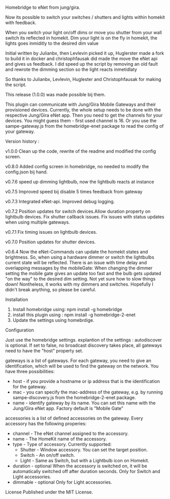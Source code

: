 Homebridge to eNet from jung/gira.

Now its possible to switch your switches / shutters and lights within homekit with feedback.

When you switch your light on/off dims or move you shutter from your wall switch its reflected in homekit. Dim your light is on the fly in homekit, the lights goes inmiditly to the desired dim value

Initial written by Julianbx, then Levlevin picked it up, Huglerster made a fork to build it in docker and christophfausak did made the move the eNet api and gives us feedback. I did speed up the script by removing an old fault and rewrote the dimming section so the light reacts inmetidlaty

So thanks to Julianbx, Levlevin, Huglester and Christophfausak for making the script.

This release (1.0.0) was made possible bij them.

This plugin can communicate with Jung/Gira Mobile Gateways and their provisioned devices. Currently, the whole setup needs to be done with the respective Jung/Gira eNet app. Then you need to get the channels for your devices. You might guess them - first used channel is 16. Or you use the sampe-gateway.js from the homebridge-enet package to read the config of your gateway.

Version history :

v1.0.0
Clean up the code, rewrite of the readme and modified the config screen.

v0.8.0
Added config screen in homebridge, no needed to modify the config.json bij hand.

v0.7.6
speed up dimming lightbulb, now the lightbulb reacts at instance

v0.7.5
Improved speed bij disable 5 times feedback from gateway

v0.7.3
Integrated eNet-api. Improved debug logging.

v0.7.2
Position updates for switch devices.Allow duration property on lightbulb devices. Fix shutter callback issues. Fix issues with status updates when using multiple gateways.

v0.7.1
Fix timing issues on lightbulb devices.

v0.7.0
Position updates for shutter devices.

v0.6.4
Now the eNet-Commands can update the homekit states and brightness. So, when using a hardware dimmer or switch the lightbulbs current state will be reflected. There is an issue with time delay and overlapping messages by the mobileGate: When changing the dimmer setting the mobile gate gives an update too fast and the bulb gets updated "on the way" to the desired dim setting. Not yet sure how to slow things down! Nontheless, it works with my dimmers and switches. Hopefully I didn't break anything, so please be careful.

Installation
1. Install homebridge using: npm install -g homebridge
2. install this plugin using : npm install -g homebridge-2-enet
3. Update the settings using homebrdige.

Configuration

Just use the homebridge settings. explantion of the settings :
autodiscover is optional. If set to false, no broadcast discovery takes place, all gateways need to have the "host" property set.

gateways is a list of gateways.
For each gateway, you need to give an identification, which will be used to find the gateway on the network. You have three possibilities:
* host - if you provide a hostname or ip address that is the identification for the gateway.
* mac - you can specify the mac-address of the gateway, e.g. by running sampe-discovery.js from the homebridge-2-enet package.
* name - identify gateway by its name. You can set this name with the Jung/Gira eNet app. Factory default is "Mobile Gate"

accessories is a list of defined accessories on the gateway. Every accessory has the following properies:
* channel - The eNet channel assigned to the accessory.
* name - The HomeKit name of the accessory.
* type - Type of accessory. Currently supported:
    * Shutter - Window accessory. You can set the target position.
    * Switch - An on/off switch.
    * Light - Same as Switch, but with a Lightbulb icon on Homekit.
* duration - optional When the accessory is switched on, it will be automatically switched off after duration seconds. Only for Switch and Light accessories.
* dimmable - optional Only for Light accessories.

License
Published under the MIT License.
